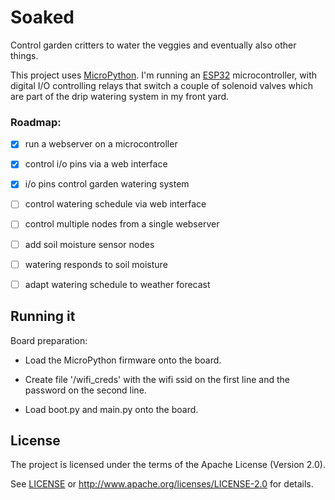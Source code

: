 # Soaked

Control garden critters to water the veggies and eventually also other things.

This project uses [MicroPython](https://micropython.org/). I'm running an [ESP32](http://esp32.net/) microcontroller, with digital I/O controlling relays that switch a couple of solenoid valves which are part of the drip watering system in my front yard.

### Roadmap:
- [x] run a webserver on a microcontroller
- [x] control i/o pins via a web interface
- [x] i/o pins control garden watering system
- [ ] control watering schedule via web interface
- [ ] control multiple nodes from a single webserver
- [ ] add soil moisture sensor nodes
- [ ] watering responds to soil moisture
- [ ] adapt watering schedule to weather forecast


## Running it

Board preparation:

- Load the MicroPython firmware onto the board.

- Create file '/wifi_creds' with the wifi ssid on the first line and the
  password on the second line.

- Load boot.py and main.py onto the board.


## License

The project is licensed under the terms of the Apache License (Version 2.0).

See [LICENSE](./LICENSE) or http://www.apache.org/licenses/LICENSE-2.0 for details.
